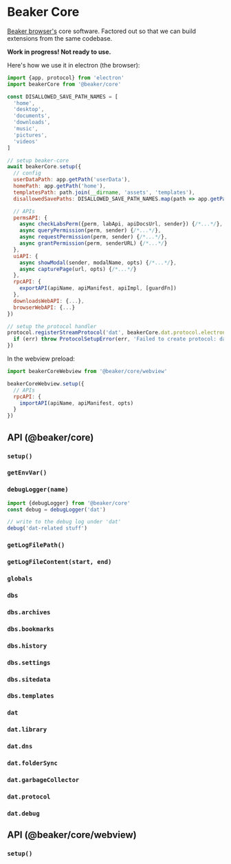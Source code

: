 # Beaker Core

[Beaker browser's](https://github.com/beakerbrowser/beaker) core software. Factored out so that we can build extensions from the same codebase.

**Work in progress! Not ready to use.**

Here's how we use it in electron (the browser):

```js
import {app, protocol} from 'electron'
import beakerCore from '@beaker/core'

const DISALLOWED_SAVE_PATH_NAMES = [
  'home',
  'desktop',
  'documents',
  'downloads',
  'music',
  'pictures',
  'videos'
]

// setup beaker-core
await beakerCore.setup({
  // config
  userDataPath: app.getPath('userData'),
  homePath: app.getPath('home'),
  templatesPath: path.join(__dirname, 'assets', 'templates'),
  disallowedSavePaths: DISALLOWED_SAVE_PATH_NAMES.map(path => app.getPath(path)),

  // APIs
  permsAPI: {
    async checkLabsPerm({perm, labApi, apiDocsUrl, sender}) {/*...*/},
    async queryPermission(perm, sender) {/*...*/},
    async requestPermission(perm, sender) {/*...*/},
    async grantPermission(perm, senderURL) {/*...*/}
  },
  uiAPI: {
    async showModal(sender, modalName, opts) {/*...*/},
    async capturePage(url, opts) {/*...*/}
  },
  rpcAPI: {
    exportAPI(apiName, apiManifest, apiImpl, [guardFn])
  },
  downloadsWebAPI: {...},
  browserWebAPI: {...}
})

// setup the protocol handler
protocol.registerStreamProtocol('dat', beakerCore.dat.protocol.electronHandler, err => {
  if (err) throw ProtocolSetupError(err, 'Failed to create protocol: dat')
})
```

In the webview preload:

```js
import beakerCoreWebview from '@beaker/core/webview'

beakerCoreWebview.setup({
  // APIs
  rpcAPI: {
    importAPI(apiName, apiManifest, opts)
  }
})
```

## API (@beaker/core)

### `setup()`

### `getEnvVar()`

### `debugLogger(name)`

```js
import {debugLogger} from '@beaker/core'
const debug = debugLogger('dat')

// write to the debug log under 'dat'
debug('dat-related stuff')
```

### `getLogFilePath()`

### `getLogFileContent(start, end)`

### `globals`

### `dbs`

### `dbs.archives`

### `dbs.bookmarks`

### `dbs.history`

### `dbs.settings`

### `dbs.sitedata`

### `dbs.templates`

### `dat`

### `dat.library`

### `dat.dns`

### `dat.folderSync`

### `dat.garbageCollector`

### `dat.protocol`

### `dat.debug`

## API (@beaker/core/webview)

### `setup()`